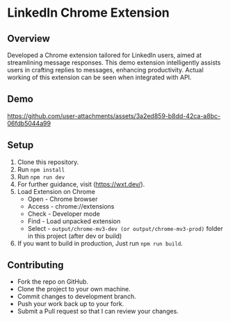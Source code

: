 # LinkedIn Chrome Extension

## Overview
Developed a Chrome extension tailored for LinkedIn users, aimed at streamlining message responses. This demo extension intelligently assists users in crafting replies to messages, enhancing productivity. Actual working of this extension can be seen when integrated with API.

## Demo 

https://github.com/user-attachments/assets/3a2ed859-b8dd-42ca-a8bc-06fdb5044a99

## Setup
1. Clone this repository. 
2. Run `npm install`
3. Run `npm run dev`
4. For further guidance, visit (https://wxt.dev/).
5. Load Extension on Chrome
   - Open - Chrome browser
   - Access - chrome://extensions
   - Check - Developer mode
   - Find - Load unpacked extension
   - Select - `output/chrome-mv3-dev (or output/chrome-mv3-prod)` folder in this project (after dev or build)
6. If you want to build in production, Just run `npm run build`.

## Contributing
- Fork the repo on GitHub. 
- Clone the project to your own machine.
- Commit changes to development branch.
- Push your work back up to your fork.
- Submit a Pull request so that I can review your changes.
